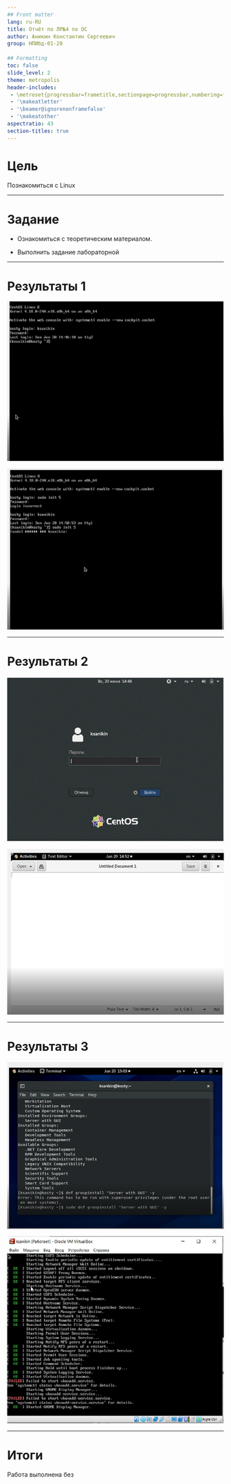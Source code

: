 ```yaml
---
## Front matter
lang: ru-RU
title: Отчёт по ЛР№4 по ОС 
author: Аникин Константин Сергеевич
group: НПИбд-01-20

## Formatting
toc: false
slide_level: 2
theme: metropolis
header-includes: 
 - \metroset{progressbar=frametitle,sectionpage=progressbar,numbering=fraction}
 - '\makeatletter'
 - '\beamer@ignorenonframefalse'
 - '\makeatother'
aspectratio: 43
section-titles: true
---
```


# Цель

Познакомиться с Linux

---

# Задание

- Ознакомиться с теоретическим материалом.

- Выполнить задание лабораторной

---

# Результаты 1

![](https://raw.githubusercontent.com/RituLiot/os-4/main/images/2.png)


![](https://raw.githubusercontent.com/RituLiot/os-4/main/images/5.png)

---

# Результаты 2

![](https://raw.githubusercontent.com/RituLiot/os-4/main/images/4.png)


![](https://raw.githubusercontent.com/RituLiot/os-4/main/images/6.png)

---

# Результаты 3

![](https://raw.githubusercontent.com/RituLiot/os-4/main/images/8.png)


![](https://raw.githubusercontent.com/RituLiot/os-4/main/images/10.png)

---

# Итоги

Работа выполнена без 